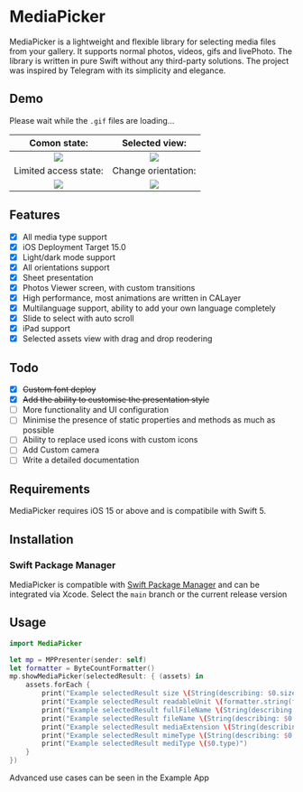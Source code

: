 # MediaPicker

MediaPicker is a lightweight and flexible library for selecting media files from your gallery. It supports normal photos, videos, gifs and livePhoto. The library is written in pure Swift without any third-party solutions. The project was inspired by Telegram with its simplicity and elegance.

## Demo
Please wait while the `.gif` files are loading...

Comon state:          |Selected view:           
:-------------------------:|:-------------------------:
![](Docs/assets/common_state.gif) | ![](Docs/assets/selected_view.gif)
Limited access state:    |Change orientation:
![](Docs/assets/limited_access_state.gif) | ![](Docs/assets/different_orientations.gif)

## Features

- [x] All media type support
- [x] iOS Deployment Target 15.0
- [x] Light/dark mode support
- [x] All orientations support
- [x] Sheet presentation
- [x] Photos Viewer screen, with custom transitions
- [x] High performance, most animations are written in CALayer
- [x] Multilanguage support, ability to add your own language completely
- [x] Slide to select with auto scroll
- [x] iPad support
- [x] Selected assets view with drag and drop reodering

## Todo

- [x] ~~Custom font deploy~~
- [x] ~~Add the ability to customise the presentation style~~
- [ ] More functionality and UI configuration
- [ ] Minimise the presence of static properties and methods as much as possible
- [ ] Ability to replace used icons with custom icons
- [ ] Add Custom camera
- [ ] Write a detailed documentation

## Requirements

MediaPicker requires iOS 15 or above and is compatibile with Swift 5.

## Installation

### Swift Package Manager
MediaPicker is compatible with [Swift Package Manager](https://swift.org/package-manager) and can be integrated via Xcode.
Select the `main` branch or the current release version

## Usage

```swift
import MediaPicker

let mp = MPPresenter(sender: self)
let formatter = ByteCountFormatter()
mp.showMediaPicker(selectedResult: { (assets) in
    assets.forEach {
        print("Example selectedResult size \(String(describing: $0.size))")
        print("Example selectedResult readableUnit \(formatter.string(fromByteCount: Int64($0.size ?? 0)))")
        print("Example selectedResult fullFileName \(String(describing: $0.fullFileName))")
        print("Example selectedResult fileName \(String(describing: $0.fileName))")
        print("Example selectedResult mediaExtension \(String(describing: $0.fileExtension))")
        print("Example selectedResult mimeType \(String(describing: $0.mimeType))")
        print("Example selectedResult mediType \($0.type)")
    }
})
```
Advanced use cases can be seen in the Example App
